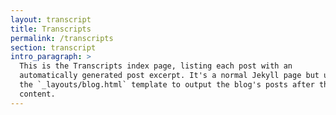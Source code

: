 ```yaml
---
layout: transcript
title: Transcripts
permalink: /transcripts
section: transcript
intro_paragraph: >
  This is the Transcripts index page, listing each post with an
  automatically generated post excerpt. It's a normal Jekyll page but uses
  the `_layouts/blog.html` template to output the blog's posts after the page
  content.
---
```

